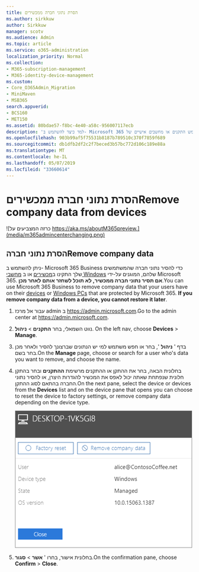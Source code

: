 ```yaml
---
title: הסרת נתוני חברה ממכשירים
ms.author: sirkkuw
author: Sirkkuw
manager: scotv
ms.audience: Admin
ms.topic: article
ms.service: o365-administration
localization_priority: Normal
ms.collection:
- M365-subscription-management
- M365-identity-device-management
ms.custom:
- Core_O365Admin_Migration
- MiniMaven
- MSB365
search.appverid:
- BCS160
- MET150
ms.assetid: 80bdae57-f8bc-4e40-a58c-956007117ecb
description: 'למד כיצד להשתמש ב- Microsoft 365 עסקיים כדי להסיר נתוני החברה משתמש התקנים או מחשבים אישיים של Windows. '
ms.openlocfilehash: 903b99af5f75531b8187b789510c370f7859f689
ms.sourcegitcommit: db1dfb2df2c2f7beced3b57bc772d106c189e88a
ms.translationtype: MT
ms.contentlocale: he-IL
ms.lasthandoff: 05/07/2019
ms.locfileid: "33660614"
---
```

# <a name="remove-company-data-from-devices"></a><span data-ttu-id="5877e-103">הסרת נתוני חברה ממכשירים</span><span class="sxs-lookup"><span data-stu-id="5877e-103">Remove company data from devices</span></span>

![כרזה המצביעים על https://aka.ms/aboutM365preview.](media/m365admincenterchanging.png)

## <a name="remove-company-data"></a><span data-ttu-id="5877e-105">הסרת נתוני חברה</span><span class="sxs-lookup"><span data-stu-id="5877e-105">Remove company data</span></span>

<span data-ttu-id="5877e-p101">ניתן להשתמש ב- Microsoft 365 Business כדי להסיר נתוני חברה שהמשתמשים שלך התקינו ב[מכשירים](app-protection-settings-for-android-and-ios.md) או ב [מחשבי Windows](protection-settings-for-windows-10-devices.md) שלהם, המוגנים על-ידי Microsoft 365. **אם תסיר נתוני חברה ממכשיר, לא תוכל לשחזר אותם לאחר מכן**.</span><span class="sxs-lookup"><span data-stu-id="5877e-p101">You can use Microsoft 365 Business to remove company data that your users have on their [devices](app-protection-settings-for-android-and-ios.md) or [Windows PCs](protection-settings-for-windows-10-devices.md) that are protected by Microsoft 365. **If you remove company data from a device, you cannot restore it later**.</span></span> 
  
1. <span data-ttu-id="5877e-108">עבור אל מרכז admin ב <a href="https://go.microsoft.com/fwlink/p/?linkid=837890" target="_blank">https://admin.microsoft.com</a>.</span><span class="sxs-lookup"><span data-stu-id="5877e-108">Go to the admin center at <a href="https://go.microsoft.com/fwlink/p/?linkid=837890" target="_blank">https://admin.microsoft.com</a>.</span></span>
    
2. <span data-ttu-id="5877e-109">נווט השמאלי, בחר **התקנים** \> **ניהול**.  </span><span class="sxs-lookup"><span data-stu-id="5877e-109">On the left nav, choose **Devices**  \> **Manage**.</span></span>
  
3. <span data-ttu-id="5877e-110">בדף ' **ניהול** ', בחר או חפש משתמש למי יש הנתונים שברצונך להסיר ולאחר מכן בחר בשם.</span><span class="sxs-lookup"><span data-stu-id="5877e-110">On the **Manage** page, choose or search for a user who's data you want to remove, and choose the name.</span></span> 
    
4. <span data-ttu-id="5877e-111">בחלונית הבאה, בחר את ההתקן או ההתקנים מרשימת **ההתקנים** ובחר בהתקן חלונית שנפתחת שאתה יכול לאפס את המכשיר להגדרות היצרן, או להסיר נתוני החברה בהתאם לסוג ההתקן.</span><span class="sxs-lookup"><span data-stu-id="5877e-111">On the next pane, select the device or devices from the **Devices** list and on the device pane that opens you can choose to reset the device to factory settings, or remove company data depending on the device type.</span></span> 
    
    ![On the remove comapany data pane, select the device from which you want to remove the data.](media/resetorremove.png)
  
5. <span data-ttu-id="5877e-113">בחלונית אישור, בחרו ' **אשר** \> **סגור**.</span><span class="sxs-lookup"><span data-stu-id="5877e-113">On the confirmation pane, choose **Confirm** \> **Close**.</span></span>
    


